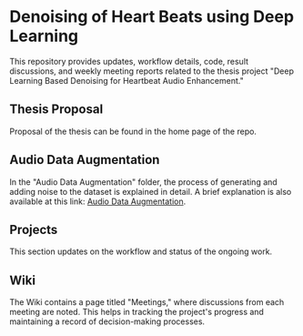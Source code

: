 # Denoising of Heart Beats using Deep Learning
This repository provides updates, workflow details, code, result discussions, and weekly meeting reports related to the thesis project "Deep Learning Based Denoising for Heartbeat Audio Enhancement."

## Thesis Proposal
Proposal of the thesis can be found in the home page of the repo.

## Audio Data Augmentation
In the "Audio Data Augmentation" folder, the process of generating and adding noise to the dataset is explained in detail. A brief explanation is also available at this link: [Audio Data Augmentation](https://colab.research.google.com/drive/1zMEtEADFG4QIp2JfXAvHPjUVydHzipc0?usp=sharing).

## Projects
This section updates on the workflow and status of the ongoing work.

## Wiki
The Wiki contains a page titled "Meetings," where discussions from each meeting are noted. This helps in tracking the project's progress and maintaining a record of decision-making processes.
